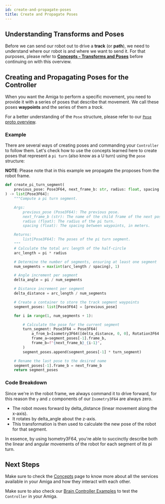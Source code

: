 ```yaml
---
id: create-and-propagate-poses
title: Create and Propagate Poses
---
```


## Understanding Transforms and Poses

Before we can send our robot out to drive a **track** (or **path**),
we need to understand where our robot is and where we want to send it.
For that purposes, please refer to **[Concepts - Transforms and Poses](/docs/concepts/transforms_and_poses)**
before continuing on with this overview.

## Creating and Propagating Poses for the Controller

When you want the Amiga to perform a specific movement, you need to provide it with a series
of poses that describe that movement.
We call these poses **waypoints** and the series of them a **track*.*

For a better understanding of the `Pose` structure, please refer to our
[`Pose` proto overview](/docs/concepts/transforms_and_poses/#the-farm-ng-pose-proto).

### Example

There are several ways of creating poses and commanding your `Controller` to follow them.
Let's check how to use the concepts learned here to create poses that represent a `pi turn`
(also know as a U turn) using the `pose` structure:

**NOTE**: Please note that in this example we propagate the proposes from the robot frame.

```python
def create_pi_turn_segment(
    previous_pose: Pose3F64, next_frame_b: str, radius: float, spacing: float = 0.1
) -> list[Pose3F64]:
    """Compute a pi turn segment.

    Args:
        previous_pose (Pose3F64): The previous pose.
        next_frame_b (str): The name of the child frame of the next pose.
        radius (float): The radius of the pi turn.
        spacing (float): The spacing between waypoints, in meters.

    Returns:
        list[Pose3F64]: The poses of the pi turn segment.
    """
    # Calculate the total arc length of the half-circle
    arc_length = pi * radius

    # Determine the number of segments, ensuring at least one segment
    num_segments = max(int(arc_length / spacing), 1)

    # Angle increment per segment
    delta_angle = pi / num_segments

    # Distance increment per segment
    delta_distance = arc_length / num_segments

    # Create a container to store the track segment waypoints
    segment_poses: list[Pose3F64] = [previous_pose]

    for i in range(1, num_segments + 1):

        # Calculate the pose for the current segment
        turn_segment: Pose3F64 = Pose3F64(
            a_from_b=Isometry3F64([delta_distance, 0, 0], Rotation3F64.Rz(delta_angle)),
            frame_a=segment_poses[-1].frame_b,
            frame_b=f"{next_frame_b}_{i-1}",
        )
        segment_poses.append(segment_poses[-1] * turn_segment)

    # Rename the last pose to the desired name
    segment_poses[-1].frame_b = next_frame_b
    return segment_poses
```

### Code Breakdown

Since we're in the robot frame, we always command it to drive forward, for this reason the `y` and `z`
components of our `Isometry3F64` are always zero.

- The robot moves forward by delta_distance (linear movement along the x-axis).
- It rotates by delta_angle about the z-axis.
- This transformation is then used to calculate the new pose of the robot for that segment.

In essence, by using Isometry3F64, you're able to succinctly describe both the linear and
angular movements of the robot for each segment of its pi turn.

## Next Steps

Make sure to check the [Concepts](https://amiga.farm-ng.com/docs/concepts/) page
to know more about all the services available in your Amiga and how they interact with each other.

Make sure to also check our [Brain Controller Examples](https://amiga.farm-ng.com/docs/examples/examples-index)
to test the `Controller` in your Amiga.
